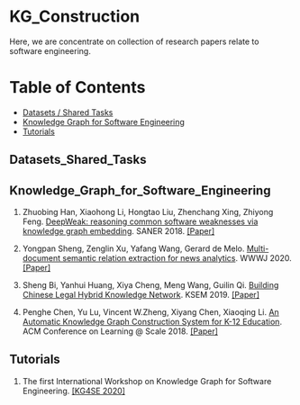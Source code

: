 # KG_Construction



Here, we are concentrate on collection of research papers relate to software engineering.   


Table of Contents
=================


  * [Datasets / Shared Tasks](#Datasets_Shared_Tasks)
  * [Knowledge Graph for Software Engineering](#Knowledge_Graph_for_Software_Engineering)
  * [Tutorials](#Tutorials)


## Datasets_Shared_Tasks



## Knowledge_Graph_for_Software_Engineering
1. Zhuobing Han, Xiaohong Li, Hongtao Liu, Zhenchang Xing, Zhiyong Feng. [DeepWeak: reasoning common software weaknesses via knowledge graph embedding](https://ieeexplore.ieee.org/abstract/document/8330232). SANER 2018. [[Paper]](https://ieeexplore.ieee.org/abstract/document/8330232)


2. Yongpan Sheng, Zenglin Xu, Yafang Wang, Gerard de Melo. [Multi-document semantic relation extraction for news
analytics](https://link.springer.com/content/pdf/10.1007/s11280-020-00790-2.pdf). WWWJ 2020. [[Paper]](https://link.springer.com/content/pdf/10.1007/s11280-020-00790-2.pdf)


3. Sheng Bi, Yanhui Huang, Xiya Cheng, Meng Wang, Guilin Qi. [Building Chinese Legal Hybrid Knowledge Network](https://link.springer.com/content/pdf/10.1007%2F978-3-030-29551-6_56.pdf). KSEM 2019. [[Paper]](https://link.springer.com/content/pdf/10.1007%2F978-3-030-29551-6_56.pdf)


7. Penghe Chen, Yu Lu, Vincent W.Zheng, Xiyang Chen, Xiaoqing Li. [An Automatic Knowledge Graph Construction System for K-12 Education](https://dl.acm.org/doi/pdf/10.1145/3231644.3231698?download=true). ACM Conference on Learning @ Scale 2018. [[Paper]](https://dl.acm.org/doi/pdf/10.1145/3231644.3231698?download=true)


## Tutorials
1. The first International Workshop on Knowledge Graph for Software Engineering. [[KG4SE 2020]](http://bigcode.fudan.edu.cn/events/KG4SE2020/)


